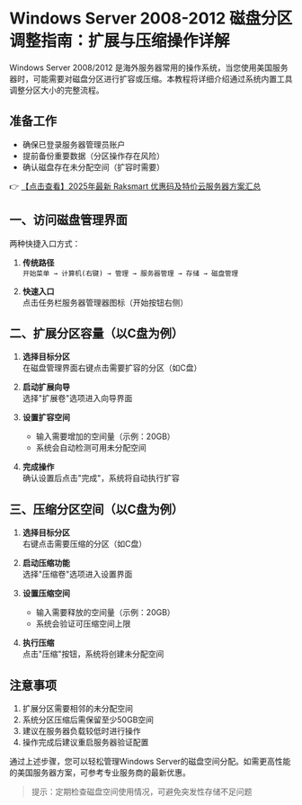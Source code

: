 # Windows Server 2008-2012 磁盘分区调整指南：扩展与压缩操作详解

Windows Server 2008/2012 是海外服务器常用的操作系统，当您使用美国服务器时，可能需要对磁盘分区进行扩容或压缩。本教程将详细介绍通过系统内置工具调整分区大小的完整流程。

## 准备工作
- 确保已登录服务器管理员账户
- 提前备份重要数据（分区操作存在风险）
- 确认磁盘存在未分配空间（扩容时需要）

👉 [【点击查看】2025年最新 Raksmart 优惠码及特价云服务器方案汇总](https://bit.ly/raksmart)

## 一、访问磁盘管理界面
两种快捷入口方式：

1. **传统路径**  
   `开始菜单 → 计算机(右键) → 管理 → 服务器管理 → 存储 → 磁盘管理`

2. **快速入口**  
   点击任务栏服务器管理器图标（开始按钮右侧）

## 二、扩展分区容量（以C盘为例）
1. **选择目标分区**  
   在磁盘管理界面右键点击需要扩容的分区（如C盘）

2. **启动扩展向导**  
   选择"扩展卷"选项进入向导界面

3. **设置扩容空间**  
   - 输入需要增加的空间量（示例：20GB）
   - 系统会自动检测可用未分配空间

4. **完成操作**  
   确认设置后点击"完成"，系统将自动执行扩容

## 三、压缩分区空间（以C盘为例）
1. **选择目标分区**  
   右键点击需要压缩的分区（如C盘）

2. **启动压缩功能**  
   选择"压缩卷"选项进入设置界面

3. **设置压缩空间**  
   - 输入需要释放的空间量（示例：20GB）
   - 系统会验证可压缩空间上限

4. **执行压缩**  
   点击"压缩"按钮，系统将创建未分配空间

## 注意事项
1. 扩展分区需要相邻的未分配空间
2. 系统分区压缩后需保留至少50GB空间
3. 建议在服务器负载较低时进行操作
4. 操作完成后建议重启服务器验证配置

通过上述步骤，您可以轻松管理Windows Server的磁盘空间分配。如需更高性能的美国服务器方案，可参考专业服务商的最新优惠。

> 提示：定期检查磁盘空间使用情况，可避免突发性存储不足问题